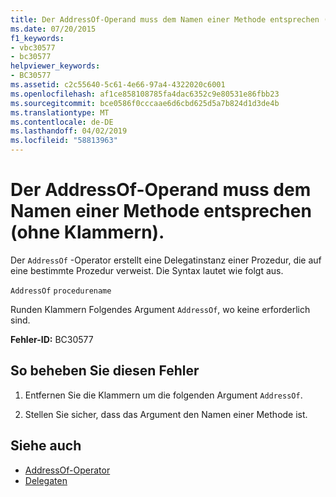 ```yaml
---
title: Der AddressOf-Operand muss dem Namen einer Methode entsprechen (ohne Klammern).
ms.date: 07/20/2015
f1_keywords:
- vbc30577
- bc30577
helpviewer_keywords:
- BC30577
ms.assetid: c2c55640-5c61-4e66-97a4-4322020c6001
ms.openlocfilehash: af1ce858108785fa4dac6352c9e80531e86fbb23
ms.sourcegitcommit: bce0586f0cccaae6d6cbd625d5a7b824d1d3de4b
ms.translationtype: MT
ms.contentlocale: de-DE
ms.lasthandoff: 04/02/2019
ms.locfileid: "58813963"
---
```

# <a name="addressof-operand-must-be-the-name-of-a-method-without-parentheses"></a>Der AddressOf-Operand muss dem Namen einer Methode entsprechen (ohne Klammern).
Der `AddressOf` -Operator erstellt eine Delegatinstanz einer Prozedur, die auf eine bestimmte Prozedur verweist. Die Syntax lautet wie folgt aus.  
  
 `AddressOf` `procedurename`  
  
 Runden Klammern Folgendes Argument `AddressOf`, wo keine erforderlich sind.  
  
 **Fehler-ID:** BC30577  
  
## <a name="to-correct-this-error"></a>So beheben Sie diesen Fehler  
  
1.  Entfernen Sie die Klammern um die folgenden Argument `AddressOf`.  
  
2.  Stellen Sie sicher, dass das Argument den Namen einer Methode ist.  
  
## <a name="see-also"></a>Siehe auch

- [AddressOf-Operator](../../../visual-basic/language-reference/operators/addressof-operator.md)
- [Delegaten](../../../visual-basic/programming-guide/language-features/delegates/index.md)
